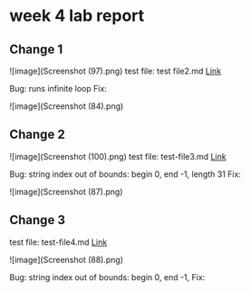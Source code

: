 # week 4 lab report


## Change 1
![image](Screenshot (97).png)
test file: test file2.md
[Link](https://github.com/rhu003/markdown-parse/blob/main/test-file2.md)

Bug: runs infinite loop
Fix: 

![image](Screenshot (84).png)

## Change 2
![image](Screenshot (100).png)
test file: test-file3.md
[Link](https://github.com/rhu003/markdown-parse/blob/main/test-file3.md)

Bug: string index out of bounds: begin 0, end -1, length 31
Fix: 

![image](Screenshot (87).png)

## Change 3

test file: test-file4.md
[Link](https://github.com/rhu003/markdown-parse/blob/main/test-file4.md)

![image](Screenshot (88).png)

Bug: string index out of bounds: begin 0, end -1, 
Fix: 
